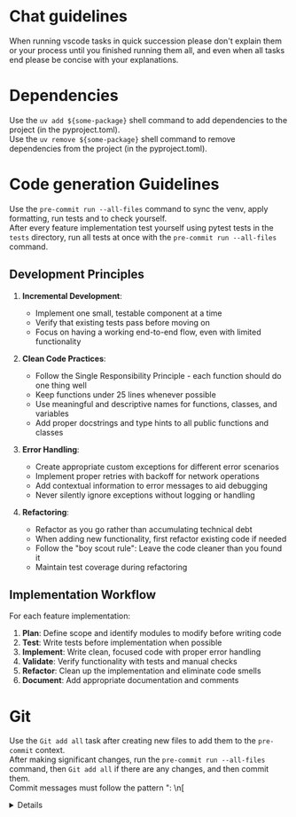 # Chat guidelines

When running vscode tasks in quick succession please don't explain them or your process until you finished running them all, and even when all tasks end please be concise with your explanations.

# Dependencies

Use the `uv add ${some-package}` shell command to add dependencies to the project (in the pyproject.toml).  
Use the `uv remove ${some-package}` shell command to remove dependencies from the project (in the pyproject.toml).

# Code generation Guidelines

Use the `pre-commit run --all-files` command to sync the venv, apply formatting, run tests and to check yourself.  
After every feature implementation test yourself using pytest tests in the `tests` directory, run all tests at once with the `pre-commit run --all-files` command.

## Development Principles

1. **Incremental Development**:

   - Implement one small, testable component at a time
   - Verify that existing tests pass before moving on
   - Focus on having a working end-to-end flow, even with limited functionality

2. **Clean Code Practices**:

   - Follow the Single Responsibility Principle - each function should do one thing well
   - Keep functions under 25 lines whenever possible
   - Use meaningful and descriptive names for functions, classes, and variables
   - Add proper docstrings and type hints to all public functions and classes

3. **Error Handling**:

   - Create appropriate custom exceptions for different error scenarios
   - Implement proper retries with backoff for network operations
   - Add contextual information to error messages to aid debugging
   - Never silently ignore exceptions without logging or handling

4. **Refactoring**:
   - Refactor as you go rather than accumulating technical debt
   - When adding new functionality, first refactor existing code if needed
   - Follow the "boy scout rule": Leave the code cleaner than you found it
   - Maintain test coverage during refactoring

## Implementation Workflow

For each feature implementation:

1. **Plan**: Define scope and identify modules to modify before writing code
2. **Test**: Write tests before implementation when possible
3. **Implement**: Write clean, focused code with proper error handling
4. **Validate**: Verify functionality with tests and manual checks
5. **Refactor**: Clean up the implementation and eliminate code smells
6. **Document**: Add appropriate documentation and comments

# Git

Use the `Git add all` task after creating new files to add them to the `pre-commit` context.  
After making significant changes, run the `pre-commit run --all-files` command, then `Git add all` if there are any changes, and then commit them.  
Commit messages must follow the pattern "<type>: <sentence>\n[<details>]", where the <type> is one of [feat, fix], the <sentence> is no more than 60 characters and the <details> are optional.  
Use the `Git push` task after every successful commit on an existing branch.

# Testing Best Practices

1. **Test Structure**:

   - Organize tests to match the code structure
   - Separate unit, integration, and end-to-end tests
   - Use parametrized tests for checking multiple similar cases

2. **Mocking**:
   - Mock external dependencies appropriately in unit tests
   - Use dependency injection to facilitate testing
   - Test edge cases and error conditions thoroughly

# Documentation

1. **Code Documentation**:

   - Add docstrings to all public functions and classes explaining:
     - What the function does
     - Parameters and their purpose
     - Return values
     - Exceptions that might be raised
   - Include examples for complex operations
   - Add comments for complex or non-obvious logic

2. **Project Documentation**:
   - Update README with new features and usage examples
   - Document design decisions and architecture choices
   - Include examples of common usage patterns

# Environment

Since this is a devcontainer, when making changes to the environment please make sure to add the new installations and setup to an automated script or a persistent tool, such as the devcontainer dockerfile, or using the `uv add/remove` shell commands etc.
This dev container includes the Docker CLI (`docker`) pre-installed and available on the `PATH` for running and managing containers using the Docker daemon on the host machine.
Use the `Pre-Commit All` and `Pre-commit Current` tasks to check yourself.

# Decision-Making Principles

When making design or implementation decisions, prioritize:

1. **Correctness**: The code must work correctly and handle edge cases
2. **Testability**: Design for testability from the beginning
3. **Maintainability**: Write code that's easy to understand and modify
4. **Simplicity**: Prefer simple solutions over complex ones
5. **Performance**: Consider performance implications, especially for data-intensive operations
